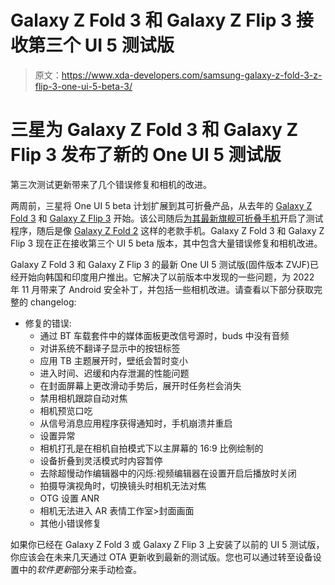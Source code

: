 # Galaxy Z Fold 3 和 Galaxy Z Flip 3 接收第三个 UI 5 测试版

> 原文：<https://www.xda-developers.com/samsung-galaxy-z-fold-3-z-flip-3-one-ui-5-beta-3/>

# 三星为 Galaxy Z Fold 3 和 Galaxy Z Flip 3 发布了新的 One UI 5 测试版

第三次测试更新带来了几个错误修复和相机的改进。

两周前，三星将 One UI 5 beta 计划扩展到其可折叠产品，从去年的 [Galaxy Z Fold 3](https://www.xda-developers.com/galaxy-z-fold-3-one-ui-5-beta/) 和 [Galaxy Z Flip 3](https://www.xda-developers.com/one-ui-5-beta-galaxy-z-flip-3-note-20-series/) 开始。该公司随后[为其最新旗舰可折叠手机](https://www.xda-developers.com/samsung-one-ui-5-beta-galaxy-z-fold-4-galaxy-z-flip-4/)开启了测试程序，随后是像 [Galaxy Z Fold 2](https://www.xda-developers.com/galaxy-z-fold-2-one-ui-5-beta/) 这样的老款手机。Galaxy Z Fold 3 和 Galaxy Z Flip 3 现在正在接收第三个 UI 5 beta 版本，其中包含大量错误修复和相机改进。

Galaxy Z Fold 3 和 Galaxy Z Flip 3 的最新 One UI 5 测试版(固件版本 ZVJF)已经开始向韩国和印度用户推出。它解决了以前版本中发现的一些问题，为 2022 年 11 月带来了 Android 安全补丁，并包括一些相机改进。请查看以下部分获取完整的 changelog:

*   修复的错误:
    *   通过 BT 车载套件中的媒体面板更改信号源时，buds 中没有音频
    *   对讲系统不翻译子显示中的按钮标签
    *   应用 TB 主题展开时，壁纸会暂时变小
    *   进入时间、迟缓和内存泄漏的性能问题
    *   在封面屏幕上更改滑动手势后，展开时任务栏会消失
    *   禁用相机跟踪自动对焦
    *   相机预览口吃
    *   从信号消息应用程序获得通知时，手机崩溃并重启
    *   设置异常
    *   相机打孔是在相机自拍模式下以主屏幕的 16:9 比例绘制的
    *   设备折叠到灵活模式时内容暂停
    *   去除超慢动作编辑器中的闪烁:视频编辑器在设置开启后播放时关闭
    *   拍摄导演视角时，切换镜头时相机无法对焦
    *   OTG 设置 ANR
    *   相机无法进入 AR 表情工作室>封面画面
    *   其他小错误修复

如果你已经在 Galaxy Z Fold 3 或 Galaxy Z Flip 3 上安装了以前的 UI 5 测试版，你应该会在未来几天通过 OTA 更新收到最新的测试版。您也可以通过转至设备设置中的*软件更新*部分来手动检查。